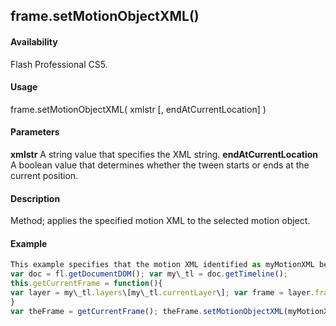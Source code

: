 ## frame.setMotionObjectXML()

#### Availability

Flash Professional CS5.

#### Usage

frame.setMotionObjectXML( xmlstr \[, endAtCurrentLocation\] )

#### Parameters

**xmlstr** A string value that specifies the XML string.
**endAtCurrentLocation** A boolean value that determines whether the tween starts or ends at the current position.

#### Description

Method; applies the specified motion XML to the selected motion object.

#### Example

```javascript
This example specifies that the motion XML identified as myMotionXML be applied to the selected motion object.
var doc = fl.getDocumentDOM(); var my\_tl = doc.getTimeline();
this.getCurrentFrame = function(){
var layer = my\_tl.layers\[my\_tl.currentLayer\]; var frame = layer.frames\[my\_tl.currentFrame\]; return frame;
}
var theFrame = getCurrentFrame(); theFrame.setMotionObjectXML(myMotionXML.toString(), false);

```